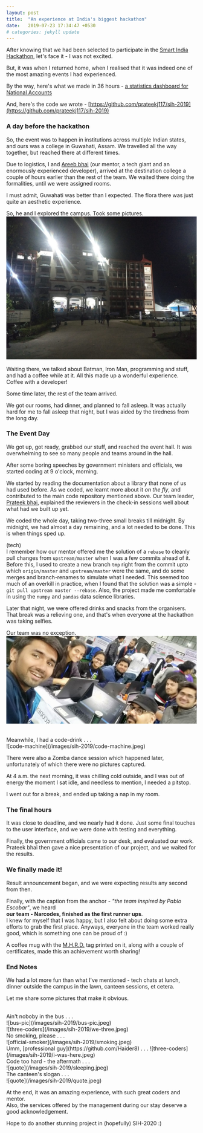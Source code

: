 ```yaml
---
layout: post
title:  "An experience at India's biggest hackathon"
date:   2019-07-23 17:34:47 +0530
# categories: jekyll update
---
```


After knowing that we had been selected to participate in the [Smart India Hackathon](http://sih.gov.in),
let's face it - I was not excited.

But, it was when I returned home, when I realised that it was indeed one of the most amazing
events I had experienced.

By the way, here's what we made in 36 hours -
    [a statistics dashboard for National Accounts](http://sih-analytics.herokuapp.com)

And, here's the code we wrote -
    [https://github.com/prateekj117/sih-2019](https://github.com/prateekj117/sih-2019)


### A day before the hackathon

So, the event was to happen in institutions across multiple Indian states, and ours was a college
in Guwahati, Assam.
We travelled all the way together, but reached there at different times.

Due to logistics, I and [Areeb bhai](https://github.com/iamareebjamal)
(our mentor, a tech giant and an enormously experienced developer), arrived at the destination
college a couple of hours earlier than the rest of the team.
We waited there doing the formalities, until we were assigned rooms.

I must admit, Guwahati was better than I expected. The flora there was just quite an
aesthetic experience.

So, he and I explored the campus. Took some pictures.
![college-campus](/images/sih-2019/college-1.jpeg)

Waiting there, we talked about Batman, Iron Man, programming and stuff, and had a coffee
while at it. All this made up a wonderful experience. Coffee with a developer!

Some time later, the rest of the team arrived.

We got our rooms, had dinner, and planned to fall asleep.
It was actually hard for me to fall asleep that night, but I was aided by the tiredness
from the long day.


### The Event Day

We got up, got ready, grabbed our stuff, and reached the event hall. It was overwhelming
to see so many people and teams around in the hall.

After some boring speeches by government ministers and officials, we started coding at 9 o'clock, morning.

We started by reading the documentation about a library that none of us
had used before. As we coded, we learnt more about it _on the fly_,
and contributed to the main code repository mentioned above.
Our team leader, [Prateek bhai](http://geekyboy.me), explained the reviewers in the check-in
sessions well about what had we built up yet.

We coded the whole day, taking two-three small breaks till midnight.
By midnight, we had almost a day remaining, and a lot needed to be done. This is when
things sped up.

(tech)<br>
I remember how our mentor offered me the solution of a `rebase` to cleanly pull changes
from `upstream/master` when I was a few commits ahead of it. Before this, I used to create a
new branch `tmp` right from the commit upto which `origin/master` and `upstream/master` were
the same, and do some merges and branch-renames to simulate what I needed. This seemed too much of an overkill in practice, when I found that the solution was a simple -
`git pull upstream master --rebase`.
Also, the project made me comfortable in using the `numpy` and `pandas` data science libraries.

Later that night, we were offered drinks and snacks from the organisers.
That break was a relieving one, and that's when everyone at the hackathon was taking
selfies.

Our team was no exception.
![team-selfie](/images/sih-2019/narcodes.jpeg)

<br>
Meanwhile, I had a code-drink . . .<br>
![code-machine](/images/sih-2019/code-machine.jpeg)


There were also a Zomba dance session which happened later, unfortunately of which
there were no pictures captured.

At 4 a.m. the next morning, it was chilling cold outside, and I was out of energy
the moment I sat idle, and needless to mention,
I needed a pitstop.

I went out for a break, and ended up taking a nap in my room.


### The final hours

It was close to deadline, and we nearly had it done.
Just some final touches to the user interface, and we were done with testing and
everything.

Finally, the government officials came to our desk, and evaluated our work.
Prateek bhai then gave a nice presentation of our project, and we waited for the
results.


### We finally made it!

Result announcement began, and we were expecting results any second from then.

Finally, with the caption from the anchor - _"the team inspired by Pablo Escobar"_,
we heard <br>
<b>our team - Narcodes, finished as the first runner ups</b>.
<br>I knew for myself that I was happy, but I also felt about doing some extra efforts
to grab the first place. Anyways, everyone in the team worked really good,
which is something one can be proud of :)

A coffee mug with the [M.H.R.D.](https://mhrd.gov.in/) tag printed on it, along with
a couple of certificates, made this an achievement worth sharing!


### End Notes

We had a lot more fun than what I've mentioned - tech chats at lunch, dinner outside
the campus in the lawn, canteen sessions, et cetera.

Let me share some pictures that make it obvious.

<br>
Ain't noboby in the bus . . .<br>
![bus-pic](/images/sih-2019/bus-pic.jpeg)

<br>
![three-coders](/images/sih-2019/we-three.jpeg)


<br>
No smoking, please . . .<br>
![official-smoker](/images/sih-2019/smoking.jpeg)


<br>
Umm, [professional guy](https://github.com/Haider8) . . .
![three-coders](/images/sih-2019/i-was-here.jpeg)

<br>
Code too hard - the aftermath . . .<br>
![quote](/images/sih-2019/sleeping.jpeg)

<br>
The canteen's slogan . . .<br>
![quote](/images/sih-2019/quote.jpeg)


At the end, it was an amazing experience, with such great coders and mentor.
<br>
Also, the services offered by the management during our stay deserve a good
acknowledgement.

Hope to do another stunning project in (hopefully) SIH-2020 :)